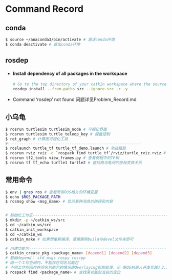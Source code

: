 # Command Record

## conda

```bash
$ source ~/anaconda3/bin/activate # 激活conda环境
$ conda deactivate # 退出conda环境
```



## rosdep

+ #### Install dependency of all packages in the workspace

    ```bash
    # Go to the top directory of your catkin workspace where the source code of the ROS packages you'd like to use are. Then run:
    rosdep install --from-paths src --ignore-src -r -y
    ```

+ Command  ‘rosdep’ not found 问题详见Problem_Record.md

## 小乌龟

```bash
$ rosrun turtlesim turtlesim_node # 可视化界面
$ rosrun turtlesim turtle_teleop_key # 键盘控制
$ rqt_graph # 计算图可视化工具
#----------------------------------------------------------
$ roslaunch turtle_tf turtle_tf_demo.launch # 轨迹跟踪
$ rosrun rviz rviz -d `rospack find turtle_tf`/rviz/turtle_rviz.rviz # 坐标关系可视化
$ rosrun tf2_tools view_frames.py # 查看例程中的TF树
$ rosrun tf tf_echo turtle1 turtle2 # 查找两乌龟间的坐标变换关系

```



## 常用命令

```bash
$ env | grep ros # 查看所有ROS相关的环境变量
$ echo $ROS_PACKAGE_PATH
$ rosmsg show <msg_name> # 显示某种消息的路径和内容


# 初始化工作区--------------------------------------------------------------------------------
$ mkdir -p ~/catkin_ws/src
$ cd ~/catkin_ws/src
$ catkin_init_workspace 
$ cd ~/catkin_ws
$ catkin_make # 如果想重新编译，直接删除build与devel文件夹即可

# 创建功能包---------------------------------------------------------------------------------
$ catkin_create_pkg <package_name> [depend1] [depend2] [depend3] 
# 基础depend： std_msgs rospy roscpp
# 同一个工作空间内，不能存在同名功能包
# 不同工作空间存在同名功能包的情况由Overlaying机制处理，见《ROS机器人开发实践》3.3.1
$ rospack find <package_name> # 查找某功能包当前的定位
```


